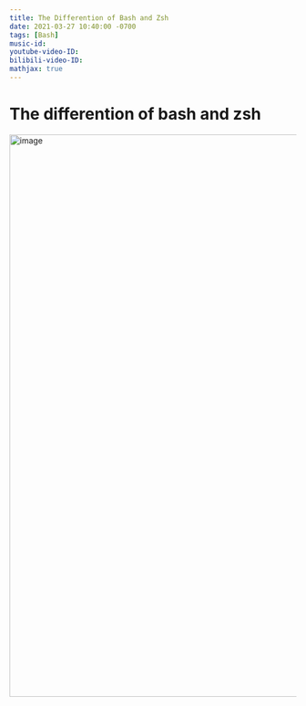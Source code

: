 ```yaml
---
title: The Differention of Bash and Zsh
date: 2021-03-27 10:40:00 -0700
tags: [Bash]
music-id: 
youtube-video-ID: 
bilibili-video-ID: 
mathjax: true
---
```


# The differention of bash and zsh
<img width="985" alt="image" src="https://user-images.githubusercontent.com/19240091/112726096-8cf8b100-8f56-11eb-9ca7-e577d1a03c72.png">

